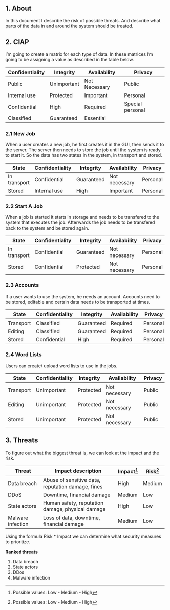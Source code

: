 ## 1. About

In this document I describe the risk of possible threats. 
And describe what parts of the data in and around the system should be treated.

## 2. CIAP

I’m going to create a matrix for each type of data. 
In these matrices I’m going to be assigning a value as described in the table below.

| **Confidentiality** | **Integrity** | **Availability** | **Privacy**      |
| ------------------- | ------------- | ---------------- | ---------------- |
| Public              | Unimportant   | Not Necessary    | Public           |
| Internal use        | Protected     | Important        | Personal         |
| Confidential        | High          | Required         | Special personal |
| Classified          | Guaranteed    | Essential        |                  |
 
### 2.1 New Job

When a user creates a new job, he first creates it in the GUI, then sends it to the server.
The server then needs to store the job until the system is ready to start it. 
So the data has two states in the system, in transport and stored.

| **State**    | **Confidentiality** | **Integrity** | **Availability** | **Privacy** |
| ------------ | ------------------- | ------------- | ---------------- | ----------- |
| In transport | Confidential        | Guaranteed    | Not necessary    | Personal    |
| Stored       | Internal use        | High          | Important        | Personal    |

### 2.2 Start A Job

When a job is started it starts in storage and needs to be transfered to the system that executes the job. 
Afterwards the job needs to be transfered back to the system and be stored again.

| **State**    | **Confidentiality** | **Integrity** | **Availability** | **Privacy** |
| ------------ | ------------------- | ------------- | ---------------- | ----------- |
| In transport | Confidential        | Guaranteed    | Not necessary    | Personal    |
| Stored       | Confidential        | Protected     | Not necessary    | Personal    |

### 2.3 Accounts

If a user wants to use the system, he needs an account. Accounts need to be stored, 
editable and certain data needs to be transported at times.

| **State**    | **Confidentiality** | **Integrity** | **Availability** | **Privacy** |
| ------------ | ------------------- | ------------- | ---------------- | ----------- |
| Transport    | Classified          | Guaranteed    | Required         | Personal    |
| Editing      | Classified          | Guaranteed    | Required         | Personal    |
| Stored       | Confidential        | High          | Required         | Personal    |

### 2.4 Word Lists

Users can create/ upload word lists to use in the jobs.

| **State**    | **Confidentiality** | **Integrity** | **Availability** | **Privacy** |
| ------------ | ------------------- | ------------- | ---------------- | ----------- |
| Transport    | Unimportant         | Protected     | Not necessary    | Public      |
| Editing      | Unimportant         | Protected     | Not necessary    | Public      |
| Stored       | Unimportant         | Protected     | Not necessary    | Public      |

## 3. Threats

To figure out what the biggest threat is, we can look at the impact and the risk.

| **Threat**         | **Impact description**                            | **Impact[^1]** | **Risk[^2]** |
| ------------------ | ------------------------------------------------- | ---------- | -------- |
| Data breach        | Abuse of sensitive data, reputation damage, fines | High       | Medium   |
| DDoS               | Downtime, financial damage                        | Medium     | Low      |
| State actors       | Human safety, reputation damage, physical damage  | High       | Low      |
| Malware infection  | Loss of data, downtime, financial damage          | Medium     | Low      |

[^1]: Possible values: Low - Medium - High
[^2]: Possible values: Low - Medium - High

Using the formula Risk * Impact we can determine what security measures to prioritize.

**Ranked threats**
1. Data breach
2. State actors
3. DDos
4. Malware infection


